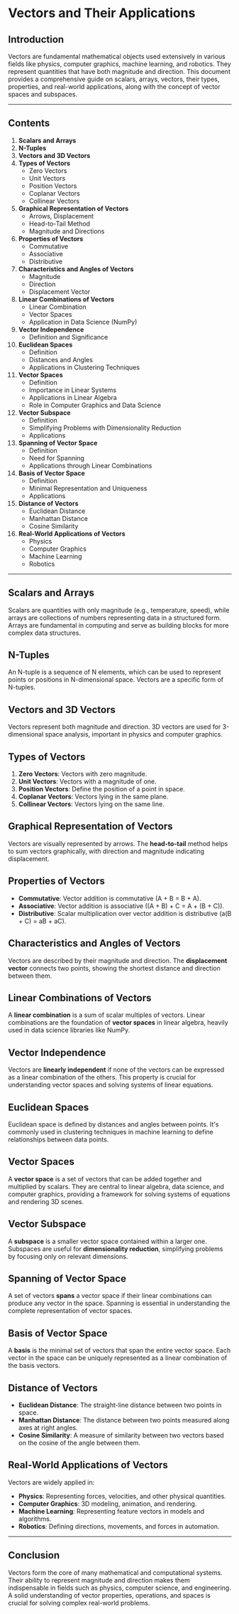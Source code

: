 # Vectors and Their Applications

## Introduction
Vectors are fundamental mathematical objects used extensively in various fields like physics, computer graphics, machine learning, and robotics. They represent quantities that have both magnitude and direction. This document provides a comprehensive guide on scalars, arrays, vectors, their types, properties, and real-world applications, along with the concept of vector spaces and subspaces.

---

## Contents

1. **Scalars and Arrays**
2. **N-Tuples**
3. **Vectors and 3D Vectors**
4. **Types of Vectors**
    - Zero Vectors
    - Unit Vectors
    - Position Vectors
    - Coplanar Vectors
    - Collinear Vectors
5. **Graphical Representation of Vectors**
    - Arrows, Displacement
    - Head-to-Tail Method
    - Magnitude and Directions
6. **Properties of Vectors**
    - Commutative
    - Associative
    - Distributive
7. **Characteristics and Angles of Vectors**
    - Magnitude
    - Direction
    - Displacement Vector
8. **Linear Combinations of Vectors**
    - Linear Combination
    - Vector Spaces
    - Application in Data Science (NumPy)
9. **Vector Independence**
    - Definition and Significance
10. **Euclidean Spaces**
    - Definition
    - Distances and Angles
    - Applications in Clustering Techniques
11. **Vector Spaces**
    - Definition
    - Importance in Linear Systems
    - Applications in Linear Algebra
    - Role in Computer Graphics and Data Science
12. **Vector Subspace**
    - Definition
    - Simplifying Problems with Dimensionality Reduction
    - Applications
13. **Spanning of Vector Space**
    - Definition
    - Need for Spanning
    - Applications through Linear Combinations
14. **Basis of Vector Space**
    - Definition
    - Minimal Representation and Uniqueness
    - Applications
15. **Distance of Vectors**
    - Euclidean Distance
    - Manhattan Distance
    - Cosine Similarity
16. **Real-World Applications of Vectors**
    - Physics
    - Computer Graphics
    - Machine Learning
    - Robotics

---

## Scalars and Arrays
Scalars are quantities with only magnitude (e.g., temperature, speed), while arrays are collections of numbers representing data in a structured form. Arrays are fundamental in computing and serve as building blocks for more complex data structures.

## N-Tuples
An N-tuple is a sequence of N elements, which can be used to represent points or positions in N-dimensional space. Vectors are a specific form of N-tuples.

## Vectors and 3D Vectors
Vectors represent both magnitude and direction. 3D vectors are used for 3-dimensional space analysis, important in physics and computer graphics.

## Types of Vectors
1. **Zero Vectors**: Vectors with zero magnitude.
2. **Unit Vectors**: Vectors with a magnitude of one.
3. **Position Vectors**: Define the position of a point in space.
4. **Coplanar Vectors**: Vectors lying in the same plane.
5. **Collinear Vectors**: Vectors lying on the same line.

## Graphical Representation of Vectors
Vectors are visually represented by arrows. The **head-to-tail** method helps to sum vectors graphically, with direction and magnitude indicating displacement.

## Properties of Vectors
- **Commutative**: Vector addition is commutative (A + B = B + A).
- **Associative**: Vector addition is associative ((A + B) + C = A + (B + C)).
- **Distributive**: Scalar multiplication over vector addition is distributive (a(B + C) = aB + aC).

## Characteristics and Angles of Vectors
Vectors are described by their magnitude and direction. The **displacement vector** connects two points, showing the shortest distance and direction between them.

## Linear Combinations of Vectors
A **linear combination** is a sum of scalar multiples of vectors. Linear combinations are the foundation of **vector spaces** in linear algebra, heavily used in data science libraries like NumPy.

## Vector Independence
Vectors are **linearly independent** if none of the vectors can be expressed as a linear combination of the others. This property is crucial for understanding vector spaces and solving systems of linear equations.

## Euclidean Spaces
Euclidean space is defined by distances and angles between points. It's commonly used in clustering techniques in machine learning to define relationships between data points.

## Vector Spaces
A **vector space** is a set of vectors that can be added together and multiplied by scalars. They are central to linear algebra, data science, and computer graphics, providing a framework for solving systems of equations and rendering 3D scenes.

## Vector Subspace
A **subspace** is a smaller vector space contained within a larger one. Subspaces are useful for **dimensionality reduction**, simplifying problems by focusing only on relevant dimensions.

## Spanning of Vector Space
A set of vectors **spans** a vector space if their linear combinations can produce any vector in the space. Spanning is essential in understanding the complete representation of vector spaces.

## Basis of Vector Space
A **basis** is the minimal set of vectors that span the entire vector space. Each vector in the space can be uniquely represented as a linear combination of the basis vectors.

## Distance of Vectors
- **Euclidean Distance**: The straight-line distance between two points in space.
- **Manhattan Distance**: The distance between two points measured along axes at right angles.
- **Cosine Similarity**: A measure of similarity between two vectors based on the cosine of the angle between them.

## Real-World Applications of Vectors
Vectors are widely applied in:
- **Physics**: Representing forces, velocities, and other physical quantities.
- **Computer Graphics**: 3D modeling, animation, and rendering.
- **Machine Learning**: Representing feature vectors in models and algorithms.
- **Robotics**: Defining directions, movements, and forces in automation.

---

## Conclusion
Vectors form the core of many mathematical and computational systems. Their ability to represent magnitude and direction makes them indispensable in fields such as physics, computer science, and engineering. A solid understanding of vector properties, operations, and spaces is crucial for solving complex real-world problems.
